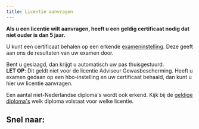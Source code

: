 ```yaml
---
title: Licentie aanvragen
---
```


**Als u een licentie wilt aanvragen, heeft u een geldig certificaat nodig dat niet ouder is dan 5 jaar.**

U kunt een certificaat behalen op een erkende [exameninstelling](/wat-wij-doen/exameninstellingen/welke-exameninstellingen-zijn-er). Deze geeft aan ons de resultaten van uw examen door.

Bent u geslaagd, dan krijgt u automatisch uw pas thuisgestuurd.\
**LET OP**: Dit geldt niet voor de licentie Adviseur Gewasbescherming. Heeft u examen gedaan op een hbo-instelling en uw certificaat behaald, dan kunt u hier uw licentie aanvragen.

Een aantal niet-Nederlandse diploma's wordt ook erkend. Kijk bij de [geldige diploma's](/licenties/licentie-aanvragen/ik-heb-een-buitenlands-diploma) welk diploma volstaat voor welke licentie.

## Snel naar:

<link-container>
<link-button link='{"name": "Geldige diplomas","url": "/licenties/licentie-aanvragen/ik-heb-een-buitenlands-diploma"}'></link-button>
<link-button link='{"name": "Licentie aanvraag indienen","url": "https://erkenningen.nl/Default.aspx?tabid=153#/"}'></link-button>
</link-container>
